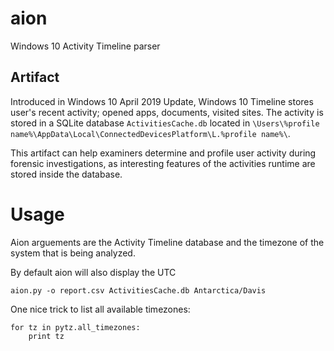 # aion
Windows 10 Activity Timeline parser

## Artifact
Introduced in Windows 10 April 2019 Update, Windows 10 Timeline stores user's recent activity; opened apps, documents, visited sites. The activity is stored in a SQLite database `ActivitiesCache.db` located in `\Users\%profile name%\AppData\Local\ConnectedDevicesPlatform\L.%profile name%\`.

This artifact can help examiners determine and profile user activity during forensic investigations, as interesting features of the activities runtime are stored inside the database.

# Usage
Aion arguements are the Activity Timeline database and the timezone of the system that is being analyzed. 

By default aion will also display the UTC
```
aion.py -o report.csv ActivitiesCache.db Antarctica/Davis
```

One nice trick to list all available timezones:
```
for tz in pytz.all_timezones:
    print tz
```
